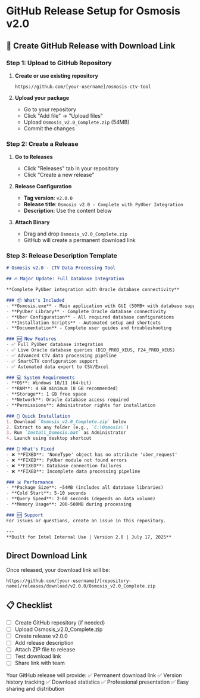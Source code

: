 # GitHub Release Setup for Osmosis v2.0

## 🚀 Create GitHub Release with Download Link

### Step 1: Upload to GitHub Repository

1. **Create or use existing repository**
   ```
   https://github.com/[your-username]/osmosis-ctv-tool
   ```

2. **Upload your package**
   - Go to your repository
   - Click "Add file" → "Upload files"
   - Upload `Osmosis_v2.0_Complete.zip` (54MB)
   - Commit the changes

### Step 2: Create a Release

1. **Go to Releases**
   - Click "Releases" tab in your repository
   - Click "Create a new release"

2. **Release Configuration**
   - **Tag version**: `v2.0.0`
   - **Release title**: `Osmosis v2.0 - Complete with PyUber Integration`
   - **Description**: Use the content below

3. **Attach Binary**
   - Drag and drop `Osmosis_v2.0_Complete.zip`
   - GitHub will create a permanent download link

### Step 3: Release Description Template

```markdown
# Osmosis v2.0 - CTV Data Processing Tool

## 🔥 Major Update: Full Database Integration

**Complete PyUber integration with Oracle database connectivity**

### 📦 What's Included
- **Osmosis.exe** - Main application with GUI (50MB+ with database support)
- **PyUber Library** - Complete Oracle database connectivity
- **Uber Configuration** - All required database configurations
- **Installation Scripts** - Automated setup and shortcuts
- **Documentation** - Complete user guides and troubleshooting

### 🆕 New Features
- ✅ Full PyUber database integration
- ✅ Live Oracle database queries (D1D_PROD_XEUS, F24_PROD_XEUS)
- ✅ Advanced CTV data processing pipeline
- ✅ SmartCTV configuration support
- ✅ Automated data export to CSV/Excel

### 💻 System Requirements
- **OS**: Windows 10/11 (64-bit)
- **RAM**: 4 GB minimum (8 GB recommended)
- **Storage**: 1 GB free space
- **Network**: Oracle database access required
- **Permissions**: Administrator rights for installation

### 🚀 Quick Installation
1. Download `Osmosis_v2.0_Complete.zip` below
2. Extract to any folder (e.g., `C:\Osmosis\`)
3. Run `Install_Osmosis.bat` as Administrator
4. Launch using desktop shortcut

### 🔧 What's Fixed
- ❌ **FIXED**: 'NoneType' object has no attribute 'uber_request'
- ❌ **FIXED**: PyUber module not found errors
- ❌ **FIXED**: Database connection failures
- ❌ **FIXED**: Incomplete data processing pipeline

### 📊 Performance
- **Package Size**: ~54MB (includes all database libraries)
- **Cold Start**: 5-10 seconds
- **Query Speed**: 2-60 seconds (depends on data volume)
- **Memory Usage**: 200-500MB during processing

### 🆘 Support
For issues or questions, create an issue in this repository.

---
**Built for Intel Internal Use | Version 2.0 | July 17, 2025**
```

## Direct Download Link
Once released, your download link will be:
```
https://github.com/[your-username]/[repository-name]/releases/download/v2.0.0/Osmosis_v2.0_Complete.zip
```

## 📋 Checklist
- [ ] Create GitHub repository (if needed)
- [ ] Upload Osmosis_v2.0_Complete.zip
- [ ] Create release v2.0.0
- [ ] Add release description
- [ ] Attach ZIP file to release
- [ ] Test download link
- [ ] Share link with team

Your GitHub release will provide:
✅ Permanent download link
✅ Version history tracking
✅ Download statistics
✅ Professional presentation
✅ Easy sharing and distribution
